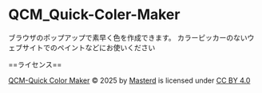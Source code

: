 # QCM_Quick-Coler-Maker

ブラウザのポップアップで素早く色を作成できます。
カラーピッカーのないウェブサイトでのペイントなどにお使いください

==ライセンス==

<a href="https://creativecommons.org">QCM-Quick Color Maker</a> © 2025 by <a href="https://creativecommons.org">Masterd</a> is licensed under <a href="https://creativecommons.org/licenses/by/4.0/">CC BY 4.0</a><img src="https://mirrors.creativecommons.org/presskit/icons/cc.svg" alt="" style="max-width: 1em;max-height:1em;margin-left: .2em;"><img src="https://mirrors.creativecommons.org/presskit/icons/by.svg" alt="" style="max-width: 1em;max-height:1em;margin-left: .2em;">
